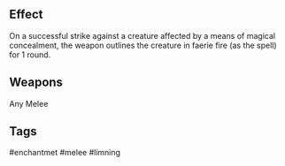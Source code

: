 ## Effect
On a successful strike against a creature affected by a means of magical concealment, the weapon outlines the creature in faerie fire (as the spell) for 1 round.

## Weapons
Any Melee

## Tags
#enchantmet #melee #limning